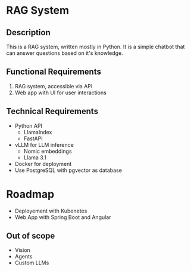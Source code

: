 # RAG System 

## Description
This is a RAG system, written mostly in Python. It is a simple chatbot that can answer questions based on it's knowledge. 

## Functional Requirements
1. RAG system, accessible via API
2. Web app with UI for user interactions

## Technical Requirements
- Python API
  - LlamaIndex
  - FastAPI
- vLLM for LLM inference
  - Nomic embeddings
  - Llama 3.1
- Docker for deployment
- Use PostgreSQL with pgvector as database

# Roadmap
- Deployement with Kubenetes
- Web App with Spring Boot and Angular

## Out of scope
- Vision
- Agents
- Custom LLMs
